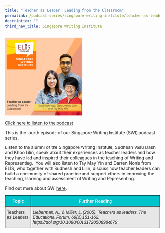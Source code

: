 ```yaml
---
title: "Teacher as Leader: Leading from the Classroom"
permalink: /podcast-series/singapore-writing-institute/teacher-as-leader-leading-from-the-classroom/
description: ""
third_nav_title: Singapore Writing Institute
---
```

<img src="/images/podcast%20swi%204.png" style="width:50%">
		 
<a href="https://open.spotify.com/episode/6LRCmlWgck56p7ZZIfYSKp?si=HK8IoS2RQEO6F9HYAPsKqQ">Click here to listen to the podcast</a>

This is the fourth episode of our Singapore Writing Institute (SWI) podcast series.&nbsp;

Listen to the alumni of the Singapore Writing Institute, Sudhesh Vasu Dash and Khoo Lilin, speak about their experiences as teacher leaders and how they have led and inspired their colleagues in the teaching of Writing and Representing.&nbsp; You will also listen to Tay May Yin and Darren Nonis from ELIS, who together with Sudhesh and Lilin, discuss how teacher leaders can build a community of shared practice and support others in improving the teaching, learning and assessment of Writing and Representing.

Find out more about SWI&nbsp;[here](https://elis.moe.edu.sg/elis/learning-communities/swi-alumni).

<style type="text/css">
.tg  {border-collapse:collapse;border-spacing:0;}
.tg td{border-color:black;border-style:solid;border-width:1px;font-family:Arial, sans-serif;font-size:14px;
  overflow:hidden;padding:10px 5px;word-break:normal;}
.tg th{border-color:black;border-style:solid;border-width:1px;font-family:Arial, sans-serif;font-size:14px;
  font-weight:normal;overflow:hidden;padding:10px 5px;word-break:normal;}
.tg .tg-htg2{background-color:#00C4CC;color:#FFF;font-weight:bold;text-align:center;vertical-align:middle}
.tg .tg-ag2m{background-color:#E7E7E7;text-align:left;vertical-align:top}
.tg .tg-hvv7{background-color:#E7E7E7;font-style:italic;text-align:left;vertical-align:top}
.tg .tg-rfng{background-color:#D4D4D4;text-align:left;vertical-align:top}
</style>
<table class="tg">
<thead>
  <tr>
    <th class="tg-htg2"><span style="font-weight:600;color:#FFF;background-color:#00C4CC">Topic</span></th>
    <th class="tg-htg2"><span style="font-weight:600;color:#FFF;background-color:#00C4CC">Further Reading</span></th>
  </tr>
</thead>
<tbody>
  <tr>
    <td class="tg-ag2m">Teachers as Leaders</td>
    <td class="tg-hvv7">Lieberman, A., &amp; Miller, L. (2005). Teachers as leaders. The Educational Forum, 69(2),151-162. https://doi.org/10.1080/00131720508984679<br></td>
  </tr>
  <tr>
    
  </tr>
</tbody>
</table>